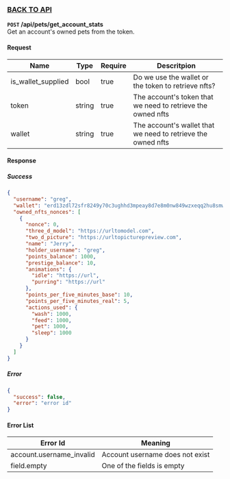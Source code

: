 ### [BACK TO API](../../API.md)

**``POST`` /api/pets/get_account_stats**  
Get an account's owned pets from the token.

#### Request
| Name               | Type   | Require | Descritpion                                                  |
| ------------------ | ------ | ------- | ------------------------------------------------------------ |
| is_wallet_supplied | bool   | true    | Do we use the wallet or the token to retrieve nfts?          |
| token              | string | true    | The account's token that we need to retrieve the owned nfts  |
| wallet             | string | true    | The account's wallet that we need to retrieve the owned nfts |

#### Response
##### Success
```json
{
  "username": "greg",
  "wallet": "erd13zdl72sfr8249y70c3ughhd3mpeay8d7e8m0nw849wzxeqq2hu8smwnsd5",
  "owned_nfts_nonces": [
    {
      "nonce": 0,
      "three_d_model": "https://urltomodel.com",
      "two_d_picture": "https://urltopicturepreview.com",
      "name": "Jerry",
      "holder_username": "greg",
      "points_balance": 1000,
      "prestige_balance": 10,
      "animations": {
        "idle": "https://url",
        "purring": "https://url"
      },
      "points_per_five_minutes_base": 10,
      "points_per_five_minutes_real": 5,
      "actions_used": {
        "wash": 1000,
        "feed": 1000,
        "pet": 1000,
        "sleep": 1000
      }
    }
  ]
}
```

##### Error
```json
{
  "success": false,
  "error": "error id"
}
```

#### Error List
| Error Id                 | Meaning                         |
| ------------------------ | ------------------------------- |
| account.username_invalid | Account username does not exist |
| field.empty              | One of the fields is empty      |